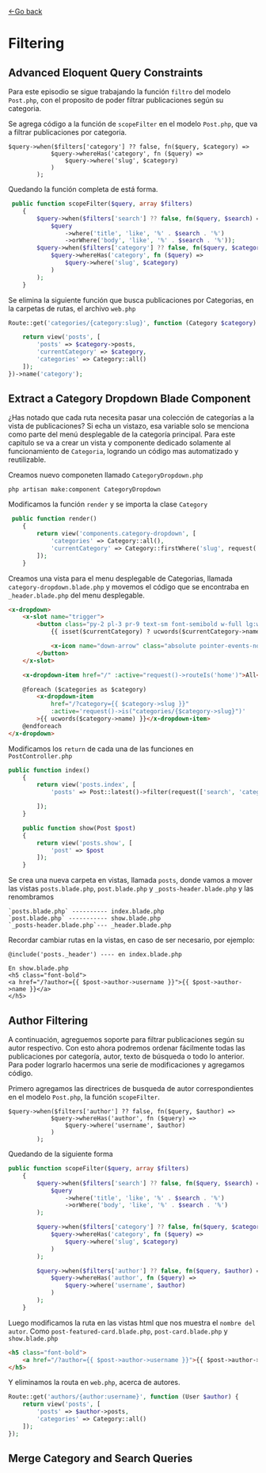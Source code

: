 [<-Go back](/README.md)

# Filtering

## Advanced Eloquent Query Constraints

Para este episodio se sigue trabajando la  función `filtro` del modelo `Post.php`, con el proposito de poder filtrar publicaciones según su categoria.

Se agrega código a la función de `scopeFilter` en el modelo `Post.php`, que  va a filtrar publicaciones por categoria.

    $query->when($filters['category'] ?? false, fn($query, $category) =>
                $query->whereHas('category', fn ($query) =>
                    $query->where('slug', $category)
                )
            );
Quedando la función completa de está forma.

```php
 public function scopeFilter($query, array $filters)
    {
        $query->when($filters['search'] ?? false, fn($query, $search) =>
            $query
                ->where('title', 'like', '%' . $search . '%')
                ->orWhere('body', 'like', '%' . $search . '%'));
        $query->when($filters['category'] ?? false, fn($query, $category) =>
            $query->whereHas('category', fn ($query) =>
                $query->where('slug', $category)
            )
        );
    }
```

Se elimina la siguiente función que busca publicaciones por Categorias, en la carpetas de  rutas, el archivo `web.php`

```php
Route::get('categories/{category:slug}', function (Category $category) {

    return view('posts', [
        'posts' => $category->posts,
        'currentCategory' => $category,
        'categories' => Category::all()
    ]);
})->name('category');
```

## Extract a Category Dropdown Blade Component

¿Has notado que cada ruta necesita pasar una colección de categorías a la vista de publicaciones? Si echa un vistazo, esa variable solo se menciona como parte del menú desplegable de la categoría principal. Para este capitulo se va a crear un vista y componente dedicado solamente al funcionamiento de `Categoria`, logrando un código mas automatizado y reutilizable.

Creamos nuevo componeten llamado `CategoryDropdown.php`

    php artisan make:component CategoryDropdown

Modificamos la función `render` y se importa la clase `Category`

```php
 public function render()
    {
        return view('components.category-dropdown', [
            'categories' => Category::all(),
            'currentCategory' => Category::firstWhere('slug', request('category'))
        ]);
    }
```

Creamos una vista para el menu desplegable de Categorias, llamada `category-dropdown.blade.php` y movemos el código que se encontraba en `_header.blade.php` del menu desplegable.

```html
<x-dropdown>
    <x-slot name="trigger">
        <button class="py-2 pl-3 pr-9 text-sm font-semibold w-full lg:w-32 text-left flex lg:inline-flex">
            {{ isset($currentCategory) ? ucwords($currentCategory->name) : 'Categories' }}

            <x-icon name="down-arrow" class="absolute pointer-events-none" style="right: 12px;"/>
        </button>
    </x-slot>

    <x-dropdown-item href="/" :active="request()->routeIs('home')">All</x-dropdown-item>

    @foreach ($categories as $category)
        <x-dropdown-item
            href="/?category={{ $category->slug }}"
            :active='request()->is("categories/{$category->slug}")'
        >{{ ucwords($category->name) }}</x-dropdown-item>
    @endforeach
</x-dropdown>
```

Modificamos los `return` de cada una de las funciones en `PostController.php`

```php
public function index()
    {
        return view('posts.index', [
            'posts' => Post::latest()->filter(request(['search', 'category', 'author']))->get()

        ]);
    }

    public function show(Post $post)
    {
        return view('posts.show', [
            'post' => $post
        ]);
    }
```

Se crea una nueva carpeta en vistas, llamada `posts`, donde vamos a mover las vistas `posts.blade.php`, `post.blade.php` y `_posts-header.blade.php` y las renombramos

    `posts.blade.php` ---------- index.blade.php
    `post.blade.php` ----------- show.blade.php
    `_posts-header.blade.php`--- _header.blade.php

Recordar cambiar rutas en la vistas, en caso de ser necesario, por ejemplo:

    @include('posts._header') ---- en index.blade.php

    En show.blade.php
    <h5 class="font-bold">
    <a href="/?author={{ $post->author->username }}">{{ $post->author->name }}</a>
    </h5>
        
## Author Filtering

A continuación, agreguemos soporte para filtrar publicaciones según su autor respectivo. Con esto ahora podremos ordenar fácilmente todas las publicaciones por categoría, autor, texto de búsqueda o todo lo anterior. Para poder lograrlo hacermos una serie de modificaciones y agregamos código. 

Primero agregamos las directrices de busqueda de autor correspondientes en el modelo `Post.php`, la función `scopeFilter`. 

    $query->when($filters['author'] ?? false, fn($query, $author) =>
                $query->whereHas('author', fn ($query) =>
                    $query->where('username', $author)
                )
            );

Quedando de la siguiente forma 

```php
public function scopeFilter($query, array $filters)
    {
        $query->when($filters['search'] ?? false, fn($query, $search) =>
            $query
                ->where('title', 'like', '%' . $search . '%')
                ->orWhere('body', 'like', '%' . $search . '%')
        );

        $query->when($filters['category'] ?? false, fn($query, $category) =>
            $query->whereHas('category', fn ($query) =>
                $query->where('slug', $category)
            )
        );

        $query->when($filters['author'] ?? false, fn($query, $author) =>
            $query->whereHas('author', fn ($query) =>
                $query->where('username', $author)
            )
        );
    }
```

Luego modificamos la ruta en las vistas html que nos muestra el `nombre del autor`. Como `post-featured-card.blade.php`, `post-card.blade.php` y `show.blade.php`

```html
<h5 class="font-bold">
    <a href="/?author={{ $post->author->username }}">{{ $post->author->name }}</a>
</h5>
```

Y eliminamos la routa en `web.php`, acerca de autores. 

```php
Route::get('authors/{author:username}', function (User $author) {
    return view('posts', [
        'posts' => $author->posts,
        'categories' => Category::all()
    ]);
});
```

## Merge Category and Search Queries
